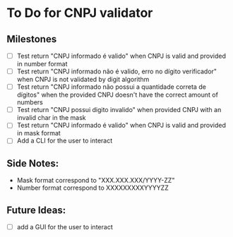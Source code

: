 # To Do for CNPJ validator

## Milestones

- [ ] Test return "CNPJ informado é valido" when CNPJ is valid and provided in number format
- [ ] Test return "CNPJ informado não é valido, erro no dígito verificador" when CNPJ is not validated by digit algorithm
- [ ] Test return "CNPJ informado não possui a quantidade correta de dígitos" when the provided CNPJ doesn't have the correct amount of numbers
- [ ] Test return "CNPJ possui digito invalido" when provided CNPJ with an invalid char in the mask
- [ ] Test return "CNPJ informado é valido" when CNPJ is valid and provided in mask format
- [ ] Add a CLI for the user to interact

## Side Notes:

- Mask format correspond to "XXX.XXX.XXX/YYYY-ZZ"
- Number format correspond to XXXXXXXXXYYYYZZ

## Future Ideas:

- [ ] add a GUI for the user to interact
